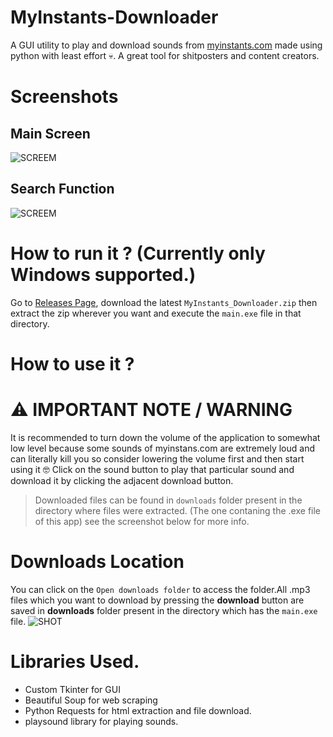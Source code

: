 # MyInstants-Downloader
A GUI utility to play and download sounds from [myinstants.com](https://www.myinstants.com/en/index/in/) made using python with least effort 💀. A great tool for shitposters and content creators.

# Screenshots
## Main Screen 
![SCREEM](https://i.imgur.com/gk1dYcf.png)
## Search Function 
![SCREEM](https://i.imgur.com/klNR5t3.png)

# How to run it ? (Currently only Windows supported.)
Go to [Releases Page](https://github.com/Shagnikpaul/MyInstants-Downloader/releases/tag/release), download the latest `MyInstants_Downloader.zip` then extract the zip
wherever you want and execute the `main.exe` file in that directory.

# How to use it ?
# ⚠ IMPORTANT NOTE / WARNING
It is recommended to turn down the volume of the application to somewhat low level because some sounds of myinstans.com are extremely loud and can literally kill you so consider lowering the volume first and then start using it 🤓
Click on the sound button to play that particular sound and download it by clicking the adjacent download button. 
> Downloaded files can be found in `downloads` folder present in the directory where files were extracted. (The one contaning the .exe file of this app) see the screenshot below for more info.


# Downloads Location
You can click on the `Open downloads folder` to access the folder.All .mp3 files which you want to download by pressing the **download** button are saved in **downloads** folder present in the directory which has the `main.exe` file.
![SHOT](https://i.imgur.com/cuiyA9t.png)
# Libraries Used.
- Custom Tkinter for GUI
- Beautiful Soup for web scraping
- Python Requests for html extraction and file download.
- playsound library for playing sounds.
